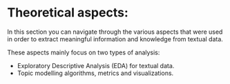 # Theoretical aspects:

In this section you can navigate through the various aspects that were used in order to extract meaningful information and knowledge from textual data.

These aspects mainly focus on two types of analysis:

- Exploratory Descriptive Analysis (EDA) for textual data.
- Topic modelling algorithms, metrics and visualizations.
